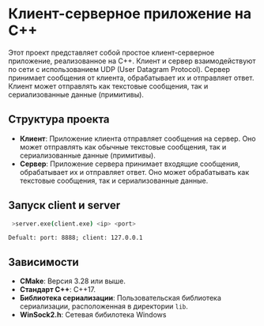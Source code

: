 # Клиент-серверное приложение на C++

Этот проект представляет собой простое клиент-серверное приложение, реализованное на C++. Клиент и сервер взаимодействуют по сети с использованием UDP (User Datagram Protocol). Сервер принимает сообщения от клиента, обрабатывает их и отправляет ответ. Клиент может отправлять как текстовые сообщения, так и сериализованные данные (примитивы).

## Структура проекта

- **Клиент**: Приложение клиента отправляет сообщения на сервер. Оно может отправлять как обычные текстовые сообщения, так и сериализованные данные (примитивы).
- **Сервер**: Приложение сервера принимает входящие сообщения, обрабатывает их и отправляет ответ. Оно может обрабатывать как текстовые сообщения, так и сериализованные данные.

## Запуск client и server

   ```bash
    >server.exe(client.exe) <ip> <port>
   ```
    Defualt: port: 8888; client: 127.0.0.1 
## Зависимости

- **CMake**: Версия 3.28 или выше.
- **Стандарт C++**: C++17.
- **Библиотека сериализации**: Пользовательская библиотека сериализации, расположенная в директории `lib`.
- **WinSock2.h**: Сетевая бибилотека Windows